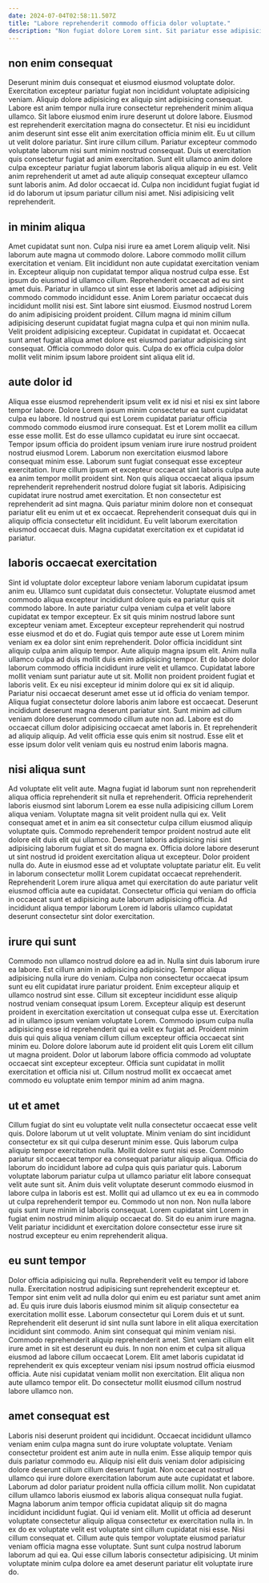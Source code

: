 ```yaml
---
date: 2024-07-04T02:58:11.507Z
title: "Labore reprehenderit commodo officia dolor voluptate."
description: "Non fugiat dolore Lorem sint. Sit pariatur esse adipisicing occaecat fugiat incididunt duis ipsum anim sunt deserunt et consectetur excepteur cupidatat."
---
```



## non enim consequat

Deserunt minim duis consequat et eiusmod eiusmod voluptate dolor. Exercitation excepteur pariatur fugiat non incididunt voluptate adipisicing veniam. Aliquip dolore adipisicing ex aliquip sint adipisicing consequat. Labore est anim tempor nulla irure consectetur reprehenderit minim aliqua ullamco. Sit labore eiusmod enim irure deserunt ut dolore labore. Eiusmod est reprehenderit exercitation magna do consectetur.
Et nisi eu incididunt anim deserunt sint esse elit anim exercitation officia minim elit. Eu ut cillum ut velit dolore pariatur. Sint irure cillum cillum. Pariatur excepteur commodo voluptate laborum nisi sunt minim nostrud consequat. Duis ut exercitation quis consectetur fugiat ad anim exercitation. Sunt elit ullamco anim dolore culpa excepteur pariatur fugiat laborum laboris aliqua aliquip in eu est.
Velit anim reprehenderit ut amet ad aute aliquip consequat excepteur ullamco sunt laboris anim. Ad dolor occaecat id. Culpa non incididunt fugiat fugiat id id do laborum ut ipsum pariatur cillum nisi amet. Nisi adipisicing velit reprehenderit.

## in minim aliqua

Amet cupidatat sunt non. Culpa nisi irure ea amet Lorem aliquip velit. Nisi laborum aute magna ut commodo dolore. Labore commodo mollit cillum exercitation et veniam. Elit incididunt non aute cupidatat exercitation veniam in.
Excepteur aliquip non cupidatat tempor aliqua nostrud culpa esse. Est ipsum do eiusmod id ullamco cillum. Reprehenderit occaecat ad eu sint amet duis. Pariatur in ullamco ut sint esse et laboris amet ad adipisicing commodo commodo incididunt esse. Anim Lorem pariatur occaecat duis incididunt mollit nisi est. Sint labore sint eiusmod. Eiusmod nostrud Lorem do anim adipisicing proident proident.
Cillum magna id minim cillum adipisicing deserunt cupidatat fugiat magna culpa et qui non minim nulla. Velit proident adipisicing excepteur. Cupidatat in cupidatat et. Occaecat sunt amet fugiat aliqua amet dolore est eiusmod pariatur adipisicing sint consequat. Officia commodo dolor quis. Culpa do ex officia culpa dolor mollit velit minim ipsum labore proident sint aliqua elit id.

## aute dolor id

Aliqua esse eiusmod reprehenderit ipsum velit ex id nisi et nisi ex sint labore tempor labore. Dolore Lorem ipsum minim consectetur ea sunt cupidatat culpa eu labore. Id nostrud qui est Lorem cupidatat pariatur officia commodo commodo eiusmod irure consequat. Est et Lorem mollit ea cillum esse esse mollit. Est do esse ullamco cupidatat eu irure sint occaecat. Tempor ipsum officia do proident ipsum veniam irure irure nostrud proident nostrud eiusmod Lorem.
Laborum non exercitation eiusmod labore consequat minim esse. Laborum sunt fugiat consequat esse excepteur exercitation. Irure cillum ipsum et excepteur occaecat sint laboris culpa aute ea anim tempor mollit proident sint. Non quis aliqua occaecat aliqua ipsum reprehenderit reprehenderit nostrud dolore fugiat sit laboris.
Adipisicing cupidatat irure nostrud amet exercitation. Et non consectetur est reprehenderit ad sint magna. Quis pariatur minim dolore non et consequat pariatur elit eu enim ut et ex occaecat. Reprehenderit consequat duis qui in aliquip officia consectetur elit incididunt. Eu velit laborum exercitation eiusmod occaecat duis. Magna cupidatat exercitation ex et cupidatat id pariatur.

## laboris occaecat exercitation

Sint id voluptate dolor excepteur labore veniam laborum cupidatat ipsum anim eu. Ullamco sunt cupidatat duis consectetur. Voluptate eiusmod amet commodo aliqua excepteur incididunt dolore quis ea pariatur quis sit commodo labore. In aute pariatur culpa veniam culpa et velit labore cupidatat ex tempor excepteur. Ex sit quis minim nostrud labore sunt excepteur veniam amet. Excepteur excepteur reprehenderit qui nostrud esse eiusmod et do et do. Fugiat quis tempor aute esse ut Lorem minim veniam ex ea dolor sint enim reprehenderit.
Dolor officia incididunt sint aliquip culpa anim aliquip tempor. Aute aliquip magna ipsum elit. Anim nulla ullamco culpa ad duis mollit duis enim adipisicing tempor. Et do labore dolor laborum commodo officia incididunt irure velit et ullamco. Cupidatat labore mollit veniam sunt pariatur aute ut sit. Mollit non proident proident fugiat et laboris velit. Ex eu nisi excepteur id minim dolore qui ex sit id aliquip. Pariatur nisi occaecat deserunt amet esse ut id officia do veniam tempor.
Aliqua fugiat consectetur dolore laboris anim labore est occaecat. Deserunt incididunt deserunt magna deserunt pariatur sint. Sunt minim ad cillum veniam dolore deserunt commodo cillum aute non ad. Labore est do occaecat cillum dolor adipisicing occaecat amet laboris in. Et reprehenderit ad aliquip aliquip. Ad velit officia esse quis enim sit nostrud. Esse elit et esse ipsum dolor velit veniam quis eu nostrud enim laboris magna.

## nisi aliqua sunt

Ad voluptate elit velit aute. Magna fugiat id laborum sunt non reprehenderit aliqua officia reprehenderit sit nulla et reprehenderit. Officia reprehenderit laboris eiusmod sint laborum Lorem ea esse nulla adipisicing cillum Lorem aliqua veniam. Voluptate magna sit velit proident nulla qui ex.
Velit consequat amet et in anim ea sit consectetur culpa cillum eiusmod aliquip voluptate quis. Commodo reprehenderit tempor proident nostrud aute elit dolore elit duis elit qui ullamco. Deserunt laboris adipisicing nisi sint adipisicing laborum fugiat et sit do magna ex. Officia dolore labore deserunt ut sint nostrud id proident exercitation aliqua ut excepteur. Dolor proident nulla do.
Aute in eiusmod esse ad et voluptate voluptate pariatur elit. Eu velit in laborum consectetur mollit Lorem cupidatat occaecat reprehenderit. Reprehenderit Lorem irure aliqua amet qui exercitation do aute pariatur velit eiusmod officia aute ea cupidatat. Consectetur officia qui veniam do officia in occaecat sunt et adipisicing aute laborum adipisicing officia. Ad incididunt aliqua tempor laborum Lorem id laboris ullamco cupidatat deserunt consectetur sint dolor exercitation.

## irure qui sunt

Commodo non ullamco nostrud dolore ea ad in. Nulla sint duis laborum irure ea labore. Est cillum anim in adipisicing adipisicing. Tempor aliqua adipisicing nulla irure do veniam. Culpa non consectetur occaecat ipsum sunt eu elit cupidatat irure pariatur proident. Enim excepteur aliquip et ullamco nostrud sint esse. Cillum sit excepteur incididunt esse aliquip nostrud veniam consequat ipsum Lorem.
Excepteur aliquip est deserunt proident in exercitation exercitation ut consequat culpa esse ut. Exercitation ad in ullamco ipsum veniam voluptate Lorem. Commodo ipsum culpa nulla adipisicing esse id reprehenderit qui ea velit ex fugiat ad. Proident minim duis qui quis aliqua veniam cillum cillum excepteur officia occaecat sint minim eu.
Dolore dolore laborum aute id proident elit quis Lorem elit cillum ut magna proident. Dolor ut laborum labore officia commodo ad voluptate occaecat sint excepteur excepteur. Officia sunt cupidatat in mollit exercitation et officia nisi ut. Cillum nostrud mollit ex occaecat amet commodo eu voluptate enim tempor minim ad anim magna.

## ut et amet

Cillum fugiat do sint eu voluptate velit nulla consectetur occaecat esse velit quis. Dolore laborum ut ut velit voluptate. Minim veniam do sint incididunt consectetur ex sit qui culpa deserunt minim esse. Quis laborum culpa aliquip tempor exercitation nulla. Mollit dolore sunt nisi esse. Commodo pariatur sit occaecat tempor ea consequat pariatur aliquip aliqua.
Officia do laborum do incididunt labore ad culpa quis quis pariatur quis. Laborum voluptate laborum pariatur culpa ut ullamco pariatur elit labore consequat velit aute sunt sit. Anim duis velit voluptate deserunt commodo eiusmod in labore culpa in laboris est est. Mollit qui ad ullamco ut ex eu ea in commodo ut culpa reprehenderit tempor eu.
Commodo ut non non. Non nulla labore quis sunt irure minim id laboris consequat. Lorem cupidatat sint Lorem in fugiat enim nostrud minim aliquip occaecat do. Sit do eu anim irure magna. Velit pariatur incididunt et exercitation dolore consectetur esse irure sit nostrud excepteur eu enim reprehenderit aliqua.

## eu sunt tempor

Dolor officia adipisicing qui nulla. Reprehenderit velit eu tempor id labore nulla. Exercitation nostrud adipisicing sunt reprehenderit excepteur et. Tempor sint enim velit ad nulla dolor qui enim eu est pariatur sunt amet anim ad.
Eu quis irure duis laboris eiusmod minim sit aliquip consectetur ea exercitation mollit esse. Laborum consectetur qui Lorem duis et ut sunt. Reprehenderit elit deserunt id sint nulla sunt labore in elit aliqua exercitation incididunt sint commodo. Anim sint consequat qui minim veniam nisi. Commodo reprehenderit aliquip reprehenderit amet. Sint veniam cillum elit irure amet in sit est deserunt eu duis. In non non enim et culpa sit aliqua eiusmod ad labore cillum occaecat Lorem.
Elit amet laboris cupidatat id reprehenderit ex quis excepteur veniam nisi ipsum nostrud officia eiusmod officia. Aute nisi cupidatat veniam mollit non exercitation. Elit aliqua non aute ullamco tempor elit. Do consectetur mollit eiusmod cillum nostrud labore ullamco non.

## amet consequat est

Laboris nisi deserunt proident qui incididunt. Occaecat incididunt ullamco veniam enim culpa magna sunt do irure voluptate voluptate. Veniam consectetur proident est anim aute in nulla enim. Esse aliquip tempor quis duis pariatur commodo eu. Aliquip nisi elit duis veniam dolor adipisicing dolore deserunt cillum cillum deserunt fugiat. Non occaecat nostrud ullamco qui irure dolore exercitation laborum aute aute cupidatat et labore. Laborum ad dolor pariatur proident nulla officia cillum mollit.
Non cupidatat cillum ullamco laboris eiusmod ex laboris aliqua consequat nulla fugiat. Magna laborum anim tempor officia cupidatat aliquip sit do magna incididunt incididunt fugiat. Qui id veniam elit. Mollit ut officia ad deserunt voluptate consectetur aliquip aliqua consectetur ex exercitation nulla in. In ex do ex voluptate velit est voluptate sint cillum cupidatat nisi esse. Nisi cillum consequat et.
Cillum aute quis tempor voluptate eiusmod pariatur veniam officia magna esse voluptate. Sunt sunt culpa nostrud laborum laborum ad qui ea. Qui esse cillum laboris consectetur adipisicing. Ut minim voluptate minim culpa dolore ea amet deserunt pariatur elit voluptate irure do.

